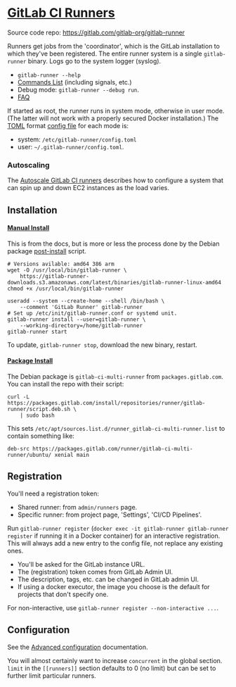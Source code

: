 [GitLab CI Runners]
===================

Source code repo: <https://gitlab.com/gitlab-org/gitlab-runner>

Runners get jobs from the 'coordinator', which is the GitLab
installation to which they've been registered. The entire runner
system is a single `gitlab-runner` binary. Logs go to the system
logger (syslog).

* `gitlab-runner --help`
* [Commands List][] (including signals, etc.)
* Debug mode: `gitlab-runner --debug run`.
* [FAQ][]

If started as root, the runner runs in system mode, otherwise in user
mode. (The latter will not work with a properly secured Docker
installation.) The [TOML] format [config file] for each mode is:

* system: `/etc/gitlab-runner/config.toml`
* user:   `~/.gitlab-runner/config.toml`.


### Autoscaling

The [Autoscale GitLab CI runners][aws-autoscale] describes how to configure
a system that can spin up and down EC2 instances as the load varies.


Installation
------------

#### [Manual Install]

This is from the docs, but is more or less the process done by the
Debian package [post-install] script.

    # Versions avilable: amd64 386 arm
    wget -O /usr/local/bin/gitlab-runner \
        https://gitlab-runner-downloads.s3.amazonaws.com/latest/binaries/gitlab-runner-linux-amd64
    chmod +x /usr/local/bin/gitlab-runner

    useradd --system --create-home --shell /bin/bash \
        --comment 'GitLab Runner' gitlab-runner
    # Set up /etc/init/gitlab-runner.conf or systemd unit.
    gitlab-runner install --user=gitlab-runner \
        --working-directory=/home/gitlab-runner
    gitlab-runner start

To update, `gitlab-runner stop`, download the new binary, restart.

#### [Package Install]

The Debian package is `gitlab-ci-multi-runner` from `packages.gitlab.com`.
You can install the repo with their script:

    curl -L https://packages.gitlab.com/install/repositories/runner/gitlab-runner/script.deb.sh \
        | sudo bash

This sets `/etc/apt/sources.list.d/runner_gitlab-ci-multi-runner.list`
to contain something like:

    deb-src https://packages.gitlab.com/runner/gitlab-ci-multi-runner/ubuntu/ xenial main


Registration
------------

You'll need a registration token:
* Shared runner: from `admin/runners` page.
* Specific runner: from project page, 'Settings', 'CI/CD Pipelines'.

Run `gitlab-runner register` (`docker exec -it gitlab-runner
gitlab-runner register` if running it in a Docker container) for an
interactive registration. This will always add a new entry to the
config file, not replace any existing ones.

* You'll be asked for the GitLab instance URL.
* The (registration) token comes from GitLab Admin UI.
* The description, tags, etc. can be changed in GitLab admin UI.
* If using a docker executor, the image you choose is the default for
  projects that don't specify one.

For non-interactive, use `gitlab-runner register --non-interactive ...`.


Configuration
-------------

See the [Advanced configuration][config file] documentation.

You will almost certainly want to increase `concurrent` in the global
section. `limit` in the `[[runners]]` section defaults to 0 (no limit)
but can be set to further limit particular runners.



[FAQ]: https://docs.gitlab.com/runner/faq/README.html
[GitLab CI Runners]: https://docs.gitlab.com/ee/ci/runners/README.html
[TOML]: https://en.wikipedia.org/wiki/TOML
[aws-autoscale]: https://substrakthealth.com/news/gitlab-ci-cost-savings/
[commands list]: https://docs.gitlab.com/runner/commands/README.html
[config file]: https://docs.gitlab.com/runner/configuration/advanced-configuration.html
[manual install]: https://docs.gitlab.com/runner/install/linux-manually.html
[package install]: https://docs.gitlab.com/runner/install/linux-repository.html
[post-install]: https://gitlab.com/gitlab-org/gitlab-runner/blob/master/packaging/root/usr/share/gitlab-runner/post-install
[register]: https://docs.gitlab.com/runner/register/index.html
